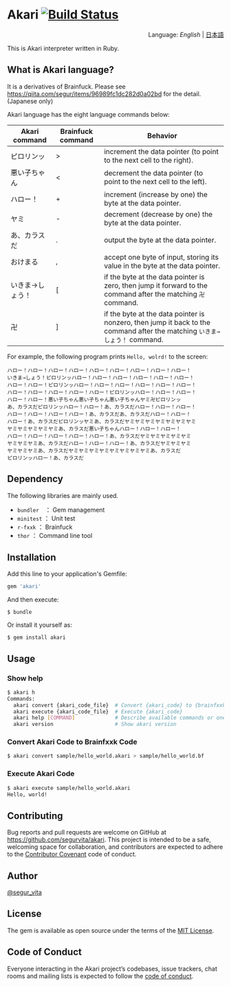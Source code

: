 # Akari [![Build Status](https://travis-ci.org/segurvita/akari.svg?branch=master)](https://travis-ci.org/segurvita/akari)
<div style="text-align:right">Language: <i>English</i> | <a href="README_JA.md">日本語</a></div>

This is Akari interpreter written in Ruby.



## What is Akari language?

It is a derivatives of Brainfuck. Please see https://qiita.com/segur/items/96989fc1dc282d0a02bd for the detail. (Japanese only)




Akari language has the eight language commands below:

| Akari command   | Brainfuck command | Behavior                                                     |
| --------------- | ----------------- | ------------------------------------------------------------ |
| ピロリンッ      | >                 | increment the data pointer (to point to the next cell to the right). |
| 悪い子ちゃん    | <                 | decrement the data pointer (to point to the next cell to the left). |
| ハロー！        | +                 | increment (increase by one) the byte at the data pointer.    |
| ヤミ            | -                 | decrement (decrease by one) the byte at the data pointer.    |
| あ、カラスだ    | .                 | output the byte at the data pointer.                         |
| おけまる        | ,                 | accept one byte of input, storing its value in the byte at the data pointer. |
| いきま→しょう！ | [                 | if the byte at the data pointer is zero, then jump it forward to the command after the matching `卍` command. |
| 卍              | ]                 | if the byte at the data pointer is nonzero, then jump it back to the command after the matching `いきま→しょう！` command. |



For example, the following program prints  `Hello, wolrd!` to the screen:

```
ハロー！ハロー！ハロー！ハロー！ハロー！ハロー！ハロー！ハロー！ハロー！
いきま→しょう！ピロリンッハロー！ハロー！ハロー！ハロー！ハロー！ハロー！
ハロー！ハロー！ピロリンッハロー！ハロー！ハロー！ハロー！ハロー！ハロー！
ハロー！ハロー！ハロー！ハロー！ハロー！ピロリンッハロー！ハロー！ハロー！
ハロー！ハロー！悪い子ちゃん悪い子ちゃん悪い子ちゃんヤミ卍ピロリンッ
あ、カラスだピロリンッハロー！ハロー！あ、カラスだハロー！ハロー！ハロー！
ハロー！ハロー！ハロー！ハロー！あ、カラスだあ、カラスだハロー！ハロー！
ハロー！あ、カラスだピロリンッヤミあ、カラスだヤミヤミヤミヤミヤミヤミヤミ
ヤミヤミヤミヤミヤミあ、カラスだ悪い子ちゃんハロー！ハロー！ハロー！
ハロー！ハロー！ハロー！ハロー！ハロー！あ、カラスだヤミヤミヤミヤミヤミ
ヤミヤミヤミあ、カラスだハロー！ハロー！ハロー！あ、カラスだヤミヤミヤミ
ヤミヤミヤミあ、カラスだヤミヤミヤミヤミヤミヤミヤミヤミあ、カラスだ
ピロリンッハロー！あ、カラスだ
```



## Dependency

The following libraries are mainly used.

- `bundler`　： Gem management
- `minitest` ： Unit test
- `r-fxxk` ： Brainfuck
- `thor` ： Command line tool



## Installation

Add this line to your application's Gemfile:

```ruby
gem 'akari'
```

And then execute:

    $ bundle

Or install it yourself as:

    $ gem install akari



## Usage

### Show help

```bash
$ akari h
Commands:
  akari convert {akari_code_file}  # Convert {akari_code} to {brainfxxk_code}
  akari execute {akari_code_file}  # Execute {akari_code}
  akari help [COMMAND]             # Describe available commands or one speci...
  akari version                    # Show akari version
```

### Convert Akari Code to Brainfxxk Code

```bash
$ akari convert sample/hello_world.akari > sample/hello_world.bf
```

### Execute Akari Code

```bash
$ akari execute sample/hello_world.akari
Hello, world!
```



## Contributing

Bug reports and pull requests are welcome on GitHub at https://github.com/segurvita/akari. This project is intended to be a safe, welcoming space for collaboration, and contributors are expected to adhere to the [Contributor Covenant](http://contributor-covenant.org) code of conduct.



## Author

[@segur_vita](https://twitter.com/segur_vita)



## License

The gem is available as open source under the terms of the [MIT License](https://opensource.org/licenses/MIT).



## Code of Conduct

Everyone interacting in the Akari project’s codebases, issue trackers, chat rooms and mailing lists is expected to follow the [code of conduct](https://github.com/[USERNAME]/akari/blob/master/CODE_OF_CONDUCT.md).
